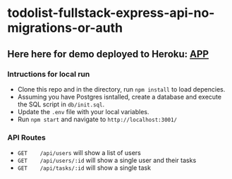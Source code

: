# todolist-fullstack-express-api-no-migrations-or-auth

## Here here for demo deployed to Heroku: [APP](https://anns-to-do-app.herokuapp.com/)

### Intructions for local run
* Clone this repo and in the directory, run `npm install` to load depencies.
* Assuming you have Postgres isntalled, create a database and execute the SQL script in `db/init.sql`.
* Update the `.env` file with your local variables.
* Run `npm start` and navigate to `http://localhost:3001/`

### API Routes
* `GET    /api/users` will show a list of users
* `GET    /api/users/:id` will show a single user and their tasks
* `GET    /api/tasks/:id` will show a single task
